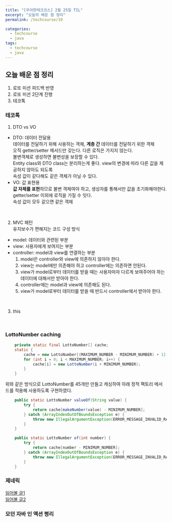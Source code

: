 ```yaml
---
title: "[우아한테크코스] 2월 25일 TIL"
excerpt: "오늘의 배운 점 정리"
permalink: /techcourse/19

categories:
  - techcourse
  - java
tags:
  - techcourse
  - java
---  
```

## 오늘 배운 점 정리  
1. 로또 미션 피드백 반영  
2. 로또 미션 2단계 진행  
3. 테코톡  

### 테코톡
1. DTO vs VO  
- DTO: 데이터 전달용  
데이터를 전달하기 위해 사용하는 객체, **계층 간** 데이터를 전달하기 위한 객체  
오직 getter/setter 메서드만 갖는다. 다른 로직은 가지지 않는다.  
불변객체로 생성하면 불변성을 보장할 수 있다.  
Entity class와 DTO class는 분리하는게 좋다. view의 변경에 따라 다른 값을 제공하지 않아도 되도록  
속성 값이 같다해도 같은 객체가 아닐 수 있다.  
- VO: 값 표현용  
**값 자체를 표현**하므로 불변 객체여야 하고, 생성자를 통해서만 값을 초기화해야한다.  
getter/setter 이외에 로직을 가질 수 잇다.  
속성 값이 모두 같으면 같은 객체  
<br>

2. MVC 패턴  
유지보수가 편해지는 코드 구성 방식  
- model: 데이터와 관련된 부분  
- view: 사용자에게 보여지는 부분  
- controller: model과 view를 연결하는 부분 
    1. model은 controller와 view에 의존하지 않아야 한다.
    2. view는 model에만 의존해야 하고 controller에는 의존하면 안된다.  
    3. view가 model로부터 데이터를 받을 때는 사용자마자 다르게 보여주어야 하는 데이터에 대해서만 받아야 한다.  
    4. controller에는 model과 view에 의존해도 된다.  
    5. view가 model로부터 데이터를 받을 때 반드시 controller에서 받아야 한다.  
<br>

3. this  
<br>

### LottoNumber caching  
```java
    private static final LottoNumber[] cache;
    static {
        cache = new LottoNumber[(MAXIMUM_NUMBER - MINIMUM_NUMBER) + 1];
        for (int i = 0; i < MAXIMUM_NUMBER; i++) {
            cache[i] = new LottoNumber(i + MINIMUM_NUMBER);
        }
    }
```  
위와 같은 방식으로 LottoNumber를 45개만 만들고 캐싱하여 아래 정적 팩토리 메서드를 적용해 사용하도록 구현하였다.  
```java 
    public static LottoNumber valueOf(String value) {
        try {
            return cache[makeNumber(value) - MINIMUM_NUMBER];
        } catch (ArrayIndexOutOfBoundsException e) {
            throw new IllegalArgumentException(ERROR_MESSAGE_INVALID_RANGE);
        }
    }

    public static LottoNumber of(int number) {
        try {
            return cache[number - MINIMUM_NUMBER];
        } catch (ArrayIndexOutOfBoundsException e) {
            throw new IllegalArgumentException(ERROR_MESSAGE_INVALID_RANGE);
        }
    }
```  
### 제네릭 
[읽어볼 글1](https://medium.com/@joongwon/java-java%EC%9D%98-generics-604b562530b3)  
[읽어볼 글2](https://jackjeong.tistory.com/64)  

### 모던 자바 인 액션 쩡리  